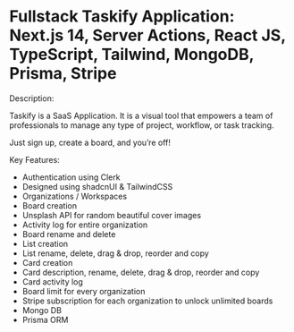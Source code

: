 # Fullstack Taskify Application: Next.js 14, Server Actions, React JS, TypeScript, Tailwind, MongoDB, Prisma, Stripe

Description: 

Taskify is a SaaS Application. It is a visual tool that empowers a team of professionals to manage any type of project, workflow, or task tracking.  

Just sign up, create a board, and you’re off!

Key Features:
- Authentication using Clerk
- Designed using shadcnUI & TailwindCSS
- Organizations / Workspaces
- Board creation
- Unsplash API for random beautiful cover images
- Activity log for entire organization
- Board rename and delete
- List creation
- List rename, delete, drag & drop, reorder and copy
- Card creation
- Card description, rename, delete, drag & drop, reorder and copy
- Card activity log
- Board limit for every organization
- Stripe subscription for each organization to unlock unlimited boards
- Mongo DB
- Prisma ORM

